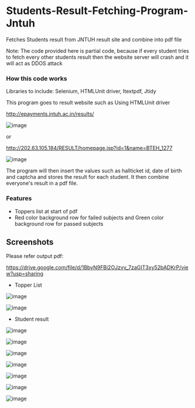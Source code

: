 # Students-Result-Fetching-Program-Jntuh
Fetches Students result from JNTUH result site and combine into pdf file

Note: The code provided here is partial code, because if every student tries to fetch every other students result then the website server will crash and it will act as DDOS attack

### How this code works

Libraries to include: Selenium, HTMLUnit driver, Itextpdf, Jtidy

This program goes to result website such as Using HTMLUnit driver

http://epayments.jntuh.ac.in/results/

![image](https://github.com/fawazahmed0/Students-result-fetching-program/blob/master/images/-2018-jun-15-001.jpg)

or

http://202.63.105.184/RESULT/homepage.jsp?id=1&name=BTEH_1277

![image](https://github.com/fawazahmed0/Students-result-fetching-program/blob/master/images/-2018-jun-15-002.jpg)



The program will then insert the values such as hallticket id, date of birth and captcha and stores the result for each student.
It then combine everyone's result in a pdf file.

### Features
- Toppers list at start of pdf
- Red color background row for failed subjects and Green color background row for passed subjects


## Screenshots

Please refer output pdf:

https://drive.google.com/file/d/1BbyN9FBi2OJzvv_7zaGIT3xy52bADKrP/view?usp=sharing

- Topper List

![image](https://github.com/fawazahmed0/Students-result-fetching-program/blob/master/images/3-2-Regular-R13-rezz_Page_1.jpg)

![image](https://github.com/fawazahmed0/Students-result-fetching-program/blob/master/images/3-2-Regular-R13-rezz_Page_2_1.jpg)

- Student result

![image](https://github.com/fawazahmed0/Students-result-fetching-program/blob/master/images/3-2-Regular-R13-rezz_Page_3.jpg)

![image](https://github.com/fawazahmed0/Students-result-fetching-program/blob/master/images/3-2-Regular-R13-rezz_Page_4.jpg)

![image](https://github.com/fawazahmed0/Students-result-fetching-program/blob/master/images/3-2-Regular-R13-rezz_Page_5.jpg)

![image](https://github.com/fawazahmed0/Students-result-fetching-program/blob/master/images/3-2-Regular-R13-rezz_Page_6.jpg)

![image](https://github.com/fawazahmed0/Students-result-fetching-program/blob/master/images/3-2-Regular-R13-rezz_Page_7.jpg)

![image](https://github.com/fawazahmed0/Students-result-fetching-program/blob/master/images/3-2-Regular-R13-rezz_Page_8.jpg)

![image](https://github.com/fawazahmed0/Students-result-fetching-program/blob/master/images/3-2-Regular-R13-rezz_Page_9.jpg)
